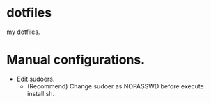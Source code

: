 # dotfiles
my dotfiles.

# Manual configurations.
- Edit sudoers.
  - (Recommend) Change sudoer as NOPASSWD before execute install.sh.
